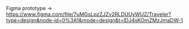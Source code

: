 Figma prototype -> https://www.figma.com/file/7uMGsLpzZJZv2RLDUUyWUZ/Traveler?type=design&node-id=0%3A1&mode=design&t=lDJ4sKOmZMzJmaDW-1
